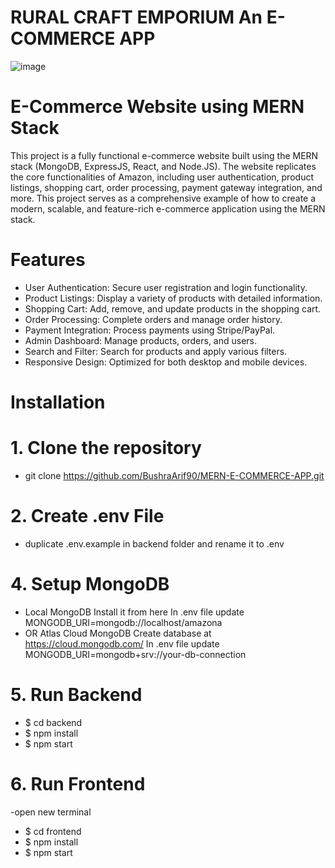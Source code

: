 # RURAL CRAFT EMPORIUM An E-COMMERCE APP

![image](https://github.com/user-attachments/assets/a7c5f800-c862-4f29-b5d8-0ed8ad83de37)

# E-Commerce Website using MERN Stack 

This project is a fully functional e-commerce website built using the MERN stack (MongoDB, ExpressJS, React, and Node.JS). The website replicates the core functionalities of Amazon, including user authentication, product listings, shopping cart, order processing, payment gateway integration, and more. This project serves as a comprehensive example of how to create a modern, scalable, and feature-rich e-commerce application using the MERN stack.



# Features
+ User Authentication: Secure user registration and login functionality.
+ Product Listings: Display a variety of products with detailed information.
+ Shopping Cart: Add, remove, and update products in the shopping cart.
+ Order Processing: Complete orders and manage order history.
+ Payment Integration: Process payments using Stripe/PayPal.
+ Admin Dashboard: Manage products, orders, and users.
+ Search and Filter: Search for products and apply various filters.
+ Responsive Design: Optimized for both desktop and mobile devices.

# Installation

# 1. Clone the repository

 + git clone https://github.com/BushraArif90/MERN-E-COMMERCE-APP.git
 
# 2. Create .env File
   
+ duplicate .env.example in backend folder and rename it to .env

# 4. Setup MongoDB
   
+ Local MongoDB
Install it from here
In .env file update MONGODB_URI=mongodb://localhost/amazona
+ OR Atlas Cloud MongoDB
Create database at https://cloud.mongodb.com/
In .env file update MONGODB_URI=mongodb+srv://your-db-connection

# 5. Run Backend
+ $ cd backend
+ $ npm install
+ $ npm start

# 6. Run Frontend
-open new terminal
+ $ cd frontend
+ $ npm install
+ $ npm start
